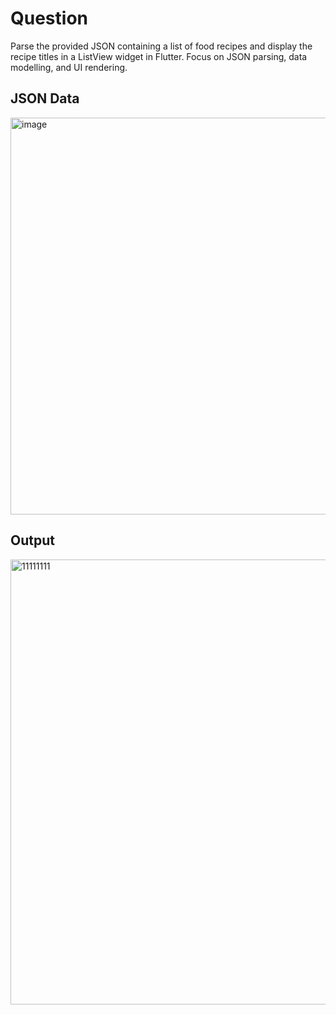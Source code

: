 # Question
Parse the provided JSON containing a list of food recipes and display the recipe titles in a ListView widget in Flutter. Focus on JSON parsing, data modelling, and UI rendering.
## JSON Data
<img width="708" height="635" alt="image" src="https://github.com/user-attachments/assets/d5e41ec6-790d-4d15-8bc2-86df19268041" />

## Output
<img width="723" height="712" alt="11111111" src="https://github.com/user-attachments/assets/22cfc09a-f836-44d5-aa64-fdda5d0f7cad" />
